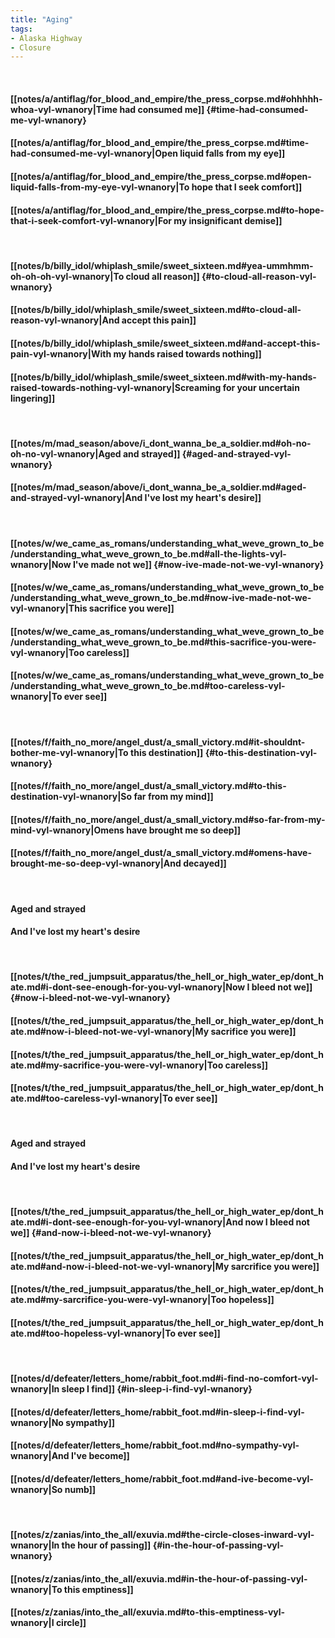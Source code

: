 ```yaml
---
title: "Aging"
tags:
- Alaska Highway
- Closure
---
```

&nbsp;
#### [[notes/a/antiflag/for_blood_and_empire/the_press_corpse.md#ohhhhh-whoa-vyl-wnanory|Time had consumed me]] {#time-had-consumed-me-vyl-wnanory}
#### [[notes/a/antiflag/for_blood_and_empire/the_press_corpse.md#time-had-consumed-me-vyl-wnanory|Open liquid falls from my eye]]
#### [[notes/a/antiflag/for_blood_and_empire/the_press_corpse.md#open-liquid-falls-from-my-eye-vyl-wnanory|To hope that I seek comfort]]
#### [[notes/a/antiflag/for_blood_and_empire/the_press_corpse.md#to-hope-that-i-seek-comfort-vyl-wnanory|For my insignificant demise]]
&nbsp;
#### [[notes/b/billy_idol/whiplash_smile/sweet_sixteen.md#yea-ummhmm-oh-oh-oh-vyl-wnanory|To cloud all reason]] {#to-cloud-all-reason-vyl-wnanory}
#### [[notes/b/billy_idol/whiplash_smile/sweet_sixteen.md#to-cloud-all-reason-vyl-wnanory|And accept this pain]]
#### [[notes/b/billy_idol/whiplash_smile/sweet_sixteen.md#and-accept-this-pain-vyl-wnanory|With my hands raised towards nothing]]
#### [[notes/b/billy_idol/whiplash_smile/sweet_sixteen.md#with-my-hands-raised-towards-nothing-vyl-wnanory|Screaming for your uncertain lingering]]
&nbsp;
#### [[notes/m/mad_season/above/i_dont_wanna_be_a_soldier.md#oh-no-oh-no-vyl-wnanory|Aged and strayed]] {#aged-and-strayed-vyl-wnanory}
#### [[notes/m/mad_season/above/i_dont_wanna_be_a_soldier.md#aged-and-strayed-vyl-wnanory|And I've lost my heart's desire]]
&nbsp;
#### [[notes/w/we_came_as_romans/understanding_what_weve_grown_to_be/understanding_what_weve_grown_to_be.md#all-the-lights-vyl-wnanory|Now I've made not we]] {#now-ive-made-not-we-vyl-wnanory}
#### [[notes/w/we_came_as_romans/understanding_what_weve_grown_to_be/understanding_what_weve_grown_to_be.md#now-ive-made-not-we-vyl-wnanory|This sacrifice you were]]
#### [[notes/w/we_came_as_romans/understanding_what_weve_grown_to_be/understanding_what_weve_grown_to_be.md#this-sacrifice-you-were-vyl-wnanory|Too careless]]
#### [[notes/w/we_came_as_romans/understanding_what_weve_grown_to_be/understanding_what_weve_grown_to_be.md#too-careless-vyl-wnanory|To ever see]]
&nbsp;
#### [[notes/f/faith_no_more/angel_dust/a_small_victory.md#it-shouldnt-bother-me-vyl-wnanory|To this destination]] {#to-this-destination-vyl-wnanory}
#### [[notes/f/faith_no_more/angel_dust/a_small_victory.md#to-this-destination-vyl-wnanory|So far from my mind]]
#### [[notes/f/faith_no_more/angel_dust/a_small_victory.md#so-far-from-my-mind-vyl-wnanory|Omens have brought me so deep]]
#### [[notes/f/faith_no_more/angel_dust/a_small_victory.md#omens-have-brought-me-so-deep-vyl-wnanory|And decayed]]
&nbsp;
#### Aged and strayed
#### And I've lost my heart's desire
&nbsp;
#### [[notes/t/the_red_jumpsuit_apparatus/the_hell_or_high_water_ep/dont_hate.md#i-dont-see-enough-for-you-vyl-wnanory|Now I bleed not we]] {#now-i-bleed-not-we-vyl-wnanory}
#### [[notes/t/the_red_jumpsuit_apparatus/the_hell_or_high_water_ep/dont_hate.md#now-i-bleed-not-we-vyl-wnanory|My sacrifice you were]]
#### [[notes/t/the_red_jumpsuit_apparatus/the_hell_or_high_water_ep/dont_hate.md#my-sacrifice-you-were-vyl-wnanory|Too careless]]
#### [[notes/t/the_red_jumpsuit_apparatus/the_hell_or_high_water_ep/dont_hate.md#too-careless-vyl-wnanory|To ever see]]
&nbsp;
#### Aged and strayed
#### And I've lost my heart's desire
&nbsp;
#### [[notes/t/the_red_jumpsuit_apparatus/the_hell_or_high_water_ep/dont_hate.md#i-dont-see-enough-for-you-vyl-wnanory|And now I bleed not we]] {#and-now-i-bleed-not-we-vyl-wnanory}
#### [[notes/t/the_red_jumpsuit_apparatus/the_hell_or_high_water_ep/dont_hate.md#and-now-i-bleed-not-we-vyl-wnanory|My sarcrifice you were]]
#### [[notes/t/the_red_jumpsuit_apparatus/the_hell_or_high_water_ep/dont_hate.md#my-sarcrifice-you-were-vyl-wnanory|Too hopeless]]
#### [[notes/t/the_red_jumpsuit_apparatus/the_hell_or_high_water_ep/dont_hate.md#too-hopeless-vyl-wnanory|To ever see]]
&nbsp;
#### [[notes/d/defeater/letters_home/rabbit_foot.md#i-find-no-comfort-vyl-wnanory|In sleep I find]] {#in-sleep-i-find-vyl-wnanory}
#### [[notes/d/defeater/letters_home/rabbit_foot.md#in-sleep-i-find-vyl-wnanory|No sympathy]]
#### [[notes/d/defeater/letters_home/rabbit_foot.md#no-sympathy-vyl-wnanory|And I've become]]
#### [[notes/d/defeater/letters_home/rabbit_foot.md#and-ive-become-vyl-wnanory|So numb]]
&nbsp;
#### [[notes/z/zanias/into_the_all/exuvia.md#the-circle-closes-inward-vyl-wnanory|In the hour of passing]] {#in-the-hour-of-passing-vyl-wnanory}
#### [[notes/z/zanias/into_the_all/exuvia.md#in-the-hour-of-passing-vyl-wnanory|To this emptiness]]
#### [[notes/z/zanias/into_the_all/exuvia.md#to-this-emptiness-vyl-wnanory|I circle]]
